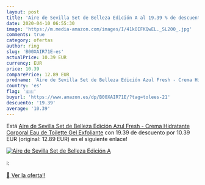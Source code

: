 ```yaml
---
layout: post
title: 'Aire de Sevilla Set de Belleza Edición A al 19.39 % de descuento'
date: 2020-04-10 06:55:30
image: 'https://m.media-amazon.com/images/I/41kOIFKQwEL._SL200_.jpg'
comments: true
category: ofertas
author: ring
slug: 'B00XAIR71E-es'
actualPrice: 10.39 EUR
currency: EUR
price: 10.39
comparePrice: 12.89 EUR
prodname: 'Aire de Sevilla Set de Belleza Edición Azul Fresh - Crema Hidratante Corporal  Eau de Toilette  Gel Exfoliante'
country: 'es'
flag: '🇪🇸'
buyurl: 'https://www.amazon.es/dp/B00XAIR71E/?tag=tolees-21'
descuento: '19.39'
average: '10.39'
---
```


Está [Aire de Sevilla Set de Belleza Edición Azul Fresh - Crema Hidratante Corporal  Eau de Toilette  Gel Exfoliante](https://www.amazon.es/dp/B00XAIR71E/?tag=tolees-21) con 19.39 de descuento por 10.39 EUR (original: 12.89 EUR) en el siguiente enlace!

[![Aire de Sevilla Set de Belleza Edición A](https://m.media-amazon.com/images/I/41kOIFKQwEL._SL200_.jpg)](https://www.amazon.es/dp/B00XAIR71E/?tag=tolees-21)

ℹ️:


[🛒 Ver la oferta!!](https://www.amazon.es/dp/B00XAIR71E/?tag=tolees-21)
